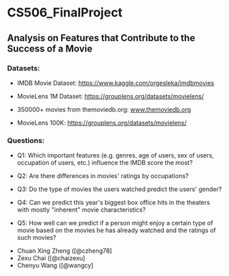 # CS506_FinalProject

## Analysis on Features that Contribute to the Success of a Movie

### Datasets:

- IMDB Movie Dataset: https://www.kaggle.com/orgesleka/imdbmovies

- MovieLens 1M Dataset: https://grouplens.org/datasets/movielens/

- 350000+ movies from themoviedb.org: www.themoviedb.org

- MovieLens 100K: https://grouplens.org/datasets/movielens/

### Questions:

- Q1: Which important features (e.g. genres, age of users, sex of users, occupation of users, etc.) influence the IMDB score the most?

- Q2: Are there differences in movies' ratings by occupations? 

- Q3: Do the type of movies the users watched predict the users' gender?

- Q4: Can we predict this year's biggest box office hits in the theaters with mostly "inherent" movie characteristics?

- Q5: How well can we predict if a person might enjoy a certain type of movie based on the movies he has already watched and the ratings of such movies?


* Chuan Xing Zheng ([@czheng78]
* Zexu Chai ([@chaizexu]
* Chenyu Wang ([@wangcy]
